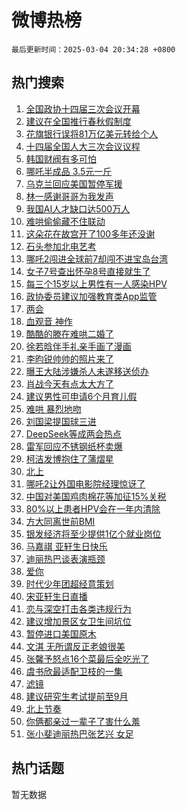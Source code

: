 # 微博热榜

`最后更新时间：2025-03-04 20:34:28 +0800`

## 热门搜索

1. [全国政协十四届三次会议开幕](https://m.weibo.cn/search?containerid=100103type%3D1%26t%3D10%26q%3D%23%E5%85%A8%E5%9B%BD%E6%94%BF%E5%8D%8F%E5%8D%81%E5%9B%9B%E5%B1%8A%E4%B8%89%E6%AC%A1%E4%BC%9A%E8%AE%AE%E5%BC%80%E5%B9%95%23&stream_entry_id=51&isnewpage=1&extparam=seat%3D1%26stream_entry_id%3D51%26c_type%3D51%26dgr%3D0%26pos%3D0%26q%3D%2523%25E5%2585%25A8%25E5%259B%25BD%25E6%2594%25BF%25E5%258D%258F%25E5%258D%2581%25E5%259B%259B%25E5%25B1%258A%25E4%25B8%2589%25E6%25AC%25A1%25E4%25BC%259A%25E8%25AE%25AE%25E5%25BC%2580%25E5%25B9%2595%2523%26cate%3D10103%26filter_type%3Drealtimehot%26display_time%3D1741091666%26pre_seqid%3D17410916667950277078488)
1. [建议在全国推行春秋假制度](https://m.weibo.cn/search?containerid=100103type%3D1%26t%3D10%26q%3D%23%E5%BB%BA%E8%AE%AE%E5%9C%A8%E5%85%A8%E5%9B%BD%E6%8E%A8%E8%A1%8C%E6%98%A5%E7%A7%8B%E5%81%87%E5%88%B6%E5%BA%A6%23&stream_entry_id=31&isnewpage=1&extparam=seat%3D1%26q%3D%2523%25E5%25BB%25BA%25E8%25AE%25AE%25E5%259C%25A8%25E5%2585%25A8%25E5%259B%25BD%25E6%258E%25A8%25E8%25A1%258C%25E6%2598%25A5%25E7%25A7%258B%25E5%2581%2587%25E5%2588%25B6%25E5%25BA%25A6%2523%26c_type%3D31%26band_rank%3D1%26cate%3D5001%26stream_entry_id%3D31%26flag%3D0%26lcate%3D5001%26pos%3D0%26dgr%3D0%26realpos%3D1%26filter_type%3Drealtimehot%26display_time%3D1741091666%26pre_seqid%3D17410916667950277078488)
1. [花旗银行误将81万亿美元转给个人](https://m.weibo.cn/search?containerid=100103type%3D1%26t%3D10%26q%3D%23%E8%8A%B1%E6%97%97%E9%93%B6%E8%A1%8C%E8%AF%AF%E5%B0%8681%E4%B8%87%E4%BA%BF%E7%BE%8E%E5%85%83%E8%BD%AC%E7%BB%99%E4%B8%AA%E4%BA%BA%23&stream_entry_id=31&isnewpage=1&extparam=seat%3D1%26q%3D%2523%25E8%258A%25B1%25E6%2597%2597%25E9%2593%25B6%25E8%25A1%258C%25E8%25AF%25AF%25E5%25B0%258681%25E4%25B8%2587%25E4%25BA%25BF%25E7%25BE%258E%25E5%2585%2583%25E8%25BD%25AC%25E7%25BB%2599%25E4%25B8%25AA%25E4%25BA%25BA%2523%26c_type%3D31%26band_rank%3D2%26cate%3D5001%26stream_entry_id%3D31%26flag%3D1%26lcate%3D5001%26pos%3D1%26dgr%3D0%26realpos%3D2%26filter_type%3Drealtimehot%26display_time%3D1741091666%26pre_seqid%3D17410916667950277078488)
1. [十四届全国人大三次会议议程](https://m.weibo.cn/search?containerid=100103type%3D1%26t%3D10%26q%3D%23%E5%8D%81%E5%9B%9B%E5%B1%8A%E5%85%A8%E5%9B%BD%E4%BA%BA%E5%A4%A7%E4%B8%89%E6%AC%A1%E4%BC%9A%E8%AE%AE%E8%AE%AE%E7%A8%8B%23&stream_entry_id=31&isnewpage=1&extparam=seat%3D1%26q%3D%2523%25E5%258D%2581%25E5%259B%259B%25E5%25B1%258A%25E5%2585%25A8%25E5%259B%25BD%25E4%25BA%25BA%25E5%25A4%25A7%25E4%25B8%2589%25E6%25AC%25A1%25E4%25BC%259A%25E8%25AE%25AE%25E8%25AE%25AE%25E7%25A8%258B%2523%26c_type%3D31%26band_rank%3D3%26cate%3D5001%26stream_entry_id%3D31%26flag%3D0%26lcate%3D5001%26pos%3D2%26dgr%3D0%26realpos%3D3%26filter_type%3Drealtimehot%26display_time%3D1741091666%26pre_seqid%3D17410916667950277078488)
1. [韩国财阀有多可怕](https://m.weibo.cn/search?containerid=100103type%3D1%26t%3D10%26q%3D%23%E9%9F%A9%E5%9B%BD%E8%B4%A2%E9%98%80%E6%9C%89%E5%A4%9A%E5%8F%AF%E6%80%95%23&stream_entry_id=31&isnewpage=1&extparam=seat%3D1%26q%3D%2523%25E9%259F%25A9%25E5%259B%25BD%25E8%25B4%25A2%25E9%2598%2580%25E6%259C%2589%25E5%25A4%259A%25E5%258F%25AF%25E6%2580%2595%2523%26c_type%3D31%26band_rank%3D4%26cate%3D5001%26stream_entry_id%3D31%26flag%3D2%26lcate%3D5001%26pos%3D3%26dgr%3D0%26realpos%3D4%26filter_type%3Drealtimehot%26display_time%3D1741091666%26pre_seqid%3D17410916667950277078488)
1. [哪吒半成品 3.5元一斤](https://m.weibo.cn/search?containerid=100103type%3D1%26t%3D10%26q%3D%E5%93%AA%E5%90%92%E5%8D%8A%E6%88%90%E5%93%81+3.5%E5%85%83%E4%B8%80%E6%96%A4&stream_entry_id=31&isnewpage=1&extparam=seat%3D1%26q%3D%25E5%2593%25AA%25E5%2590%2592%25E5%258D%258A%25E6%2588%2590%25E5%2593%2581%25203.5%25E5%2585%2583%25E4%25B8%2580%25E6%2596%25A4%26c_type%3D31%26band_rank%3D5%26cate%3D5001%26stream_entry_id%3D31%26flag%3D0%26lcate%3D5001%26pos%3D4%26dgr%3D0%26realpos%3D5%26filter_type%3Drealtimehot%26display_time%3D1741091666%26pre_seqid%3D17410916667950277078488)
1. [乌克兰回应美国暂停军援](https://m.weibo.cn/search?containerid=100103type%3D1%26t%3D10%26q%3D%23%E4%B9%8C%E5%85%8B%E5%85%B0%E5%9B%9E%E5%BA%94%E7%BE%8E%E5%9B%BD%E6%9A%82%E5%81%9C%E5%86%9B%E6%8F%B4%23&stream_entry_id=31&isnewpage=1&extparam=seat%3D1%26q%3D%2523%25E4%25B9%258C%25E5%2585%258B%25E5%2585%25B0%25E5%259B%259E%25E5%25BA%2594%25E7%25BE%258E%25E5%259B%25BD%25E6%259A%2582%25E5%2581%259C%25E5%2586%259B%25E6%258F%25B4%2523%26c_type%3D31%26band_rank%3D6%26cate%3D5001%26stream_entry_id%3D31%26flag%3D1%26lcate%3D5001%26pos%3D5%26dgr%3D0%26realpos%3D6%26filter_type%3Drealtimehot%26display_time%3D1741091666%26pre_seqid%3D17410916667950277078488)
1. [林一感谢哥哥为我发声](https://m.weibo.cn/search?containerid=100103type%3D1%26t%3D10%26q%3D%23%E6%9E%97%E4%B8%80%E6%84%9F%E8%B0%A2%E5%93%A5%E5%93%A5%E4%B8%BA%E6%88%91%E5%8F%91%E5%A3%B0%23&stream_entry_id=31&isnewpage=1&extparam=seat%3D1%26q%3D%2523%25E6%259E%2597%25E4%25B8%2580%25E6%2584%259F%25E8%25B0%25A2%25E5%2593%25A5%25E5%2593%25A5%25E4%25B8%25BA%25E6%2588%2591%25E5%258F%2591%25E5%25A3%25B0%2523%26c_type%3D31%26band_rank%3D7%26cate%3D5001%26stream_entry_id%3D31%26flag%3D0%26lcate%3D5001%26pos%3D6%26dgr%3D0%26realpos%3D7%26filter_type%3Drealtimehot%26display_time%3D1741091666%26pre_seqid%3D17410916667950277078488)
1. [我国AI人才缺口达500万人](https://m.weibo.cn/search?containerid=100103type%3D1%26t%3D10%26q%3D%23%E6%88%91%E5%9B%BDAI%E4%BA%BA%E6%89%8D%E7%BC%BA%E5%8F%A3%E8%BE%BE500%E4%B8%87%E4%BA%BA%23&stream_entry_id=31&isnewpage=1&extparam=seat%3D1%26q%3D%2523%25E6%2588%2591%25E5%259B%25BDAI%25E4%25BA%25BA%25E6%2589%258D%25E7%25BC%25BA%25E5%258F%25A3%25E8%25BE%25BE500%25E4%25B8%2587%25E4%25BA%25BA%2523%26c_type%3D31%26band_rank%3D8%26cate%3D5001%26stream_entry_id%3D31%26flag%3D1%26lcate%3D5001%26pos%3D7%26dgr%3D0%26realpos%3D8%26filter_type%3Drealtimehot%26display_time%3D1741091666%26pre_seqid%3D17410916667950277078488)
1. [难哄偷偷藏不住联动](https://m.weibo.cn/search?containerid=100103type%3D1%26t%3D10%26q%3D%E9%9A%BE%E5%93%84%E5%81%B7%E5%81%B7%E8%97%8F%E4%B8%8D%E4%BD%8F%E8%81%94%E5%8A%A8&stream_entry_id=31&isnewpage=1&extparam=seat%3D1%26q%3D%25E9%259A%25BE%25E5%2593%2584%25E5%2581%25B7%25E5%2581%25B7%25E8%2597%258F%25E4%25B8%258D%25E4%25BD%258F%25E8%2581%2594%25E5%258A%25A8%26c_type%3D31%26band_rank%3D9%26cate%3D5001%26stream_entry_id%3D31%26flag%3D0%26lcate%3D5001%26pos%3D8%26dgr%3D0%26realpos%3D9%26filter_type%3Drealtimehot%26display_time%3D1741091666%26pre_seqid%3D17410916667950277078488)
1. [这朵花在故宫开了100多年还没谢](https://m.weibo.cn/search?containerid=100103type%3D1%26t%3D10%26q%3D%23%E8%BF%99%E6%9C%B5%E8%8A%B1%E5%9C%A8%E6%95%85%E5%AE%AB%E5%BC%80%E4%BA%86100%E5%A4%9A%E5%B9%B4%E8%BF%98%E6%B2%A1%E8%B0%A2%23&stream_entry_id=31&isnewpage=1&extparam=seat%3D1%26q%3D%2523%25E8%25BF%2599%25E6%259C%25B5%25E8%258A%25B1%25E5%259C%25A8%25E6%2595%2585%25E5%25AE%25AB%25E5%25BC%2580%25E4%25BA%2586100%25E5%25A4%259A%25E5%25B9%25B4%25E8%25BF%2598%25E6%25B2%25A1%25E8%25B0%25A2%2523%26c_type%3D31%26band_rank%3D10%26cate%3D5001%26stream_entry_id%3D31%26flag%3D1%26lcate%3D5001%26pos%3D9%26dgr%3D0%26realpos%3D10%26filter_type%3Drealtimehot%26display_time%3D1741091666%26pre_seqid%3D17410916667950277078488)
1. [石头参加北电艺考](https://m.weibo.cn/search?containerid=100103type%3D1%26t%3D10%26q%3D%23%E7%9F%B3%E5%A4%B4%E5%8F%82%E5%8A%A0%E5%8C%97%E7%94%B5%E8%89%BA%E8%80%83%23&stream_entry_id=31&isnewpage=1&extparam=seat%3D1%26q%3D%2523%25E7%259F%25B3%25E5%25A4%25B4%25E5%258F%2582%25E5%258A%25A0%25E5%258C%2597%25E7%2594%25B5%25E8%2589%25BA%25E8%2580%2583%2523%26c_type%3D31%26band_rank%3D11%26cate%3D5001%26stream_entry_id%3D31%26flag%3D1%26lcate%3D5001%26pos%3D10%26dgr%3D0%26realpos%3D11%26filter_type%3Drealtimehot%26display_time%3D1741091666%26pre_seqid%3D17410916667950277078488)
1. [哪吒2闯进全球前7却闯不进宝岛台湾](https://m.weibo.cn/search?containerid=100103type%3D1%26t%3D10%26q%3D%23%E5%93%AA%E5%90%922%E9%97%AF%E8%BF%9B%E5%85%A8%E7%90%83%E5%89%8D7%E5%8D%B4%E9%97%AF%E4%B8%8D%E8%BF%9B%E5%AE%9D%E5%B2%9B%E5%8F%B0%E6%B9%BE%23&stream_entry_id=31&isnewpage=1&extparam=seat%3D1%26q%3D%2523%25E5%2593%25AA%25E5%2590%25922%25E9%2597%25AF%25E8%25BF%259B%25E5%2585%25A8%25E7%2590%2583%25E5%2589%258D7%25E5%258D%25B4%25E9%2597%25AF%25E4%25B8%258D%25E8%25BF%259B%25E5%25AE%259D%25E5%25B2%259B%25E5%258F%25B0%25E6%25B9%25BE%2523%26c_type%3D31%26band_rank%3D12%26cate%3D5001%26stream_entry_id%3D31%26flag%3D0%26lcate%3D5001%26pos%3D11%26dgr%3D0%26realpos%3D12%26filter_type%3Drealtimehot%26display_time%3D1741091666%26pre_seqid%3D17410916667950277078488)
1. [女子7号查出怀孕8号直接就生了](https://m.weibo.cn/search?containerid=100103type%3D1%26t%3D10%26q%3D%23%E5%A5%B3%E5%AD%907%E5%8F%B7%E6%9F%A5%E5%87%BA%E6%80%80%E5%AD%958%E5%8F%B7%E7%9B%B4%E6%8E%A5%E5%B0%B1%E7%94%9F%E4%BA%86%23&stream_entry_id=31&isnewpage=1&extparam=seat%3D1%26q%3D%2523%25E5%25A5%25B3%25E5%25AD%25907%25E5%258F%25B7%25E6%259F%25A5%25E5%2587%25BA%25E6%2580%2580%25E5%25AD%25958%25E5%258F%25B7%25E7%259B%25B4%25E6%258E%25A5%25E5%25B0%25B1%25E7%2594%259F%25E4%25BA%2586%2523%26c_type%3D31%26band_rank%3D13%26cate%3D5001%26stream_entry_id%3D31%26flag%3D0%26lcate%3D5001%26pos%3D12%26dgr%3D0%26realpos%3D13%26filter_type%3Drealtimehot%26display_time%3D1741091666%26pre_seqid%3D17410916667950277078488)
1. [每三个15岁以上男性有一人感染HPV](https://m.weibo.cn/search?containerid=100103type%3D1%26t%3D10%26q%3D%23%E6%AF%8F%E4%B8%89%E4%B8%AA15%E5%B2%81%E4%BB%A5%E4%B8%8A%E7%94%B7%E6%80%A7%E6%9C%89%E4%B8%80%E4%BA%BA%E6%84%9F%E6%9F%93HPV%23&stream_entry_id=31&isnewpage=1&extparam=seat%3D1%26q%3D%2523%25E6%25AF%258F%25E4%25B8%2589%25E4%25B8%25AA15%25E5%25B2%2581%25E4%25BB%25A5%25E4%25B8%258A%25E7%2594%25B7%25E6%2580%25A7%25E6%259C%2589%25E4%25B8%2580%25E4%25BA%25BA%25E6%2584%259F%25E6%259F%2593HPV%2523%26c_type%3D31%26band_rank%3D14%26cate%3D5001%26stream_entry_id%3D31%26flag%3D0%26lcate%3D5001%26pos%3D13%26dgr%3D0%26realpos%3D14%26filter_type%3Drealtimehot%26display_time%3D1741091666%26pre_seqid%3D17410916667950277078488)
1. [政协委员建议加强教育类App监管](https://m.weibo.cn/search?containerid=100103type%3D1%26t%3D10%26q%3D%23%E6%94%BF%E5%8D%8F%E5%A7%94%E5%91%98%E5%BB%BA%E8%AE%AE%E5%8A%A0%E5%BC%BA%E6%95%99%E8%82%B2%E7%B1%BBApp%E7%9B%91%E7%AE%A1%23&stream_entry_id=31&isnewpage=1&extparam=seat%3D1%26q%3D%2523%25E6%2594%25BF%25E5%258D%258F%25E5%25A7%2594%25E5%2591%2598%25E5%25BB%25BA%25E8%25AE%25AE%25E5%258A%25A0%25E5%25BC%25BA%25E6%2595%2599%25E8%2582%25B2%25E7%25B1%25BBApp%25E7%259B%2591%25E7%25AE%25A1%2523%26c_type%3D31%26band_rank%3D15%26cate%3D5001%26stream_entry_id%3D31%26flag%3D1%26lcate%3D5001%26pos%3D14%26dgr%3D0%26realpos%3D15%26filter_type%3Drealtimehot%26display_time%3D1741091666%26pre_seqid%3D17410916667950277078488)
1. [两会](https://m.weibo.cn/search?containerid=100103type%3D1%26t%3D10%26q%3D%23%E4%B8%A4%E4%BC%9A%23&stream_entry_id=31&isnewpage=1&extparam=seat%3D1%26q%3D%2523%25E4%25B8%25A4%25E4%25BC%259A%2523%26c_type%3D31%26band_rank%3D16%26cate%3D5001%26stream_entry_id%3D31%26flag%3D0%26lcate%3D5001%26pos%3D15%26dgr%3D0%26realpos%3D16%26filter_type%3Drealtimehot%26display_time%3D1741091666%26pre_seqid%3D17410916667950277078488)
1. [血观音 神作](https://m.weibo.cn/search?containerid=100103type%3D1%26t%3D10%26q%3D%E8%A1%80%E8%A7%82%E9%9F%B3+%E7%A5%9E%E4%BD%9C&stream_entry_id=31&isnewpage=1&extparam=seat%3D1%26q%3D%25E8%25A1%2580%25E8%25A7%2582%25E9%259F%25B3%2520%25E7%25A5%259E%25E4%25BD%259C%26c_type%3D31%26band_rank%3D17%26cate%3D5001%26stream_entry_id%3D31%26flag%3D0%26lcate%3D5001%26pos%3D16%26dgr%3D0%26realpos%3D17%26filter_type%3Drealtimehot%26display_time%3D1741091666%26pre_seqid%3D17410916667950277078488)
1. [酷酷的滕在难哄二婚了](https://m.weibo.cn/search?containerid=100103type%3D1%26t%3D10%26q%3D%E9%85%B7%E9%85%B7%E7%9A%84%E6%BB%95%E5%9C%A8%E9%9A%BE%E5%93%84%E4%BA%8C%E5%A9%9A%E4%BA%86&stream_entry_id=31&isnewpage=1&extparam=seat%3D1%26q%3D%25E9%2585%25B7%25E9%2585%25B7%25E7%259A%2584%25E6%25BB%2595%25E5%259C%25A8%25E9%259A%25BE%25E5%2593%2584%25E4%25BA%258C%25E5%25A9%259A%25E4%25BA%2586%26c_type%3D31%26band_rank%3D18%26cate%3D5001%26stream_entry_id%3D31%26flag%3D1%26lcate%3D5001%26pos%3D17%26dgr%3D0%26realpos%3D18%26filter_type%3Drealtimehot%26display_time%3D1741091666%26pre_seqid%3D17410916667950277078488)
1. [徐若晗伴手礼亲手画了漫画](https://m.weibo.cn/search?containerid=100103type%3D1%26t%3D10%26q%3D%E5%BE%90%E8%8B%A5%E6%99%97%E4%BC%B4%E6%89%8B%E7%A4%BC%E4%BA%B2%E6%89%8B%E7%94%BB%E4%BA%86%E6%BC%AB%E7%94%BB&stream_entry_id=31&isnewpage=1&extparam=seat%3D1%26q%3D%25E5%25BE%2590%25E8%258B%25A5%25E6%2599%2597%25E4%25BC%25B4%25E6%2589%258B%25E7%25A4%25BC%25E4%25BA%25B2%25E6%2589%258B%25E7%2594%25BB%25E4%25BA%2586%25E6%25BC%25AB%25E7%2594%25BB%26c_type%3D31%26band_rank%3D19%26cate%3D5001%26stream_entry_id%3D31%26flag%3D1%26lcate%3D5001%26pos%3D18%26dgr%3D0%26realpos%3D19%26filter_type%3Drealtimehot%26display_time%3D1741091666%26pre_seqid%3D17410916667950277078488)
1. [李昀锐帅帅的照片来了](https://m.weibo.cn/search?containerid=100103type%3D1%26t%3D10%26q%3D%23%E6%9D%8E%E6%98%80%E9%94%90%E5%B8%85%E5%B8%85%E7%9A%84%E7%85%A7%E7%89%87%E6%9D%A5%E4%BA%86%23&stream_entry_id=31&isnewpage=1&extparam=seat%3D1%26q%3D%2523%25E6%259D%258E%25E6%2598%2580%25E9%2594%2590%25E5%25B8%2585%25E5%25B8%2585%25E7%259A%2584%25E7%2585%25A7%25E7%2589%2587%25E6%259D%25A5%25E4%25BA%2586%2523%26c_type%3D31%26band_rank%3D20%26cate%3D5001%26stream_entry_id%3D31%26flag%3D1%26lcate%3D5001%26pos%3D19%26dgr%3D0%26realpos%3D20%26filter_type%3Drealtimehot%26display_time%3D1741091666%26pre_seqid%3D17410916667950277078488)
1. [曝王大陆涉嫌杀人未遂移送侦办](https://m.weibo.cn/search?containerid=100103type%3D1%26t%3D10%26q%3D%23%E6%9B%9D%E7%8E%8B%E5%A4%A7%E9%99%86%E6%B6%89%E5%AB%8C%E6%9D%80%E4%BA%BA%E6%9C%AA%E9%81%82%E7%A7%BB%E9%80%81%E4%BE%A6%E5%8A%9E%23&stream_entry_id=31&isnewpage=1&extparam=seat%3D1%26q%3D%2523%25E6%259B%259D%25E7%258E%258B%25E5%25A4%25A7%25E9%2599%2586%25E6%25B6%2589%25E5%25AB%258C%25E6%259D%2580%25E4%25BA%25BA%25E6%259C%25AA%25E9%2581%2582%25E7%25A7%25BB%25E9%2580%2581%25E4%25BE%25A6%25E5%258A%259E%2523%26c_type%3D31%26band_rank%3D21%26cate%3D5001%26stream_entry_id%3D31%26flag%3D2%26lcate%3D5001%26pos%3D20%26dgr%3D0%26realpos%3D21%26filter_type%3Drealtimehot%26display_time%3D1741091666%26pre_seqid%3D17410916667950277078488)
1. [肖战今天有点太大方了](https://m.weibo.cn/search?containerid=100103type%3D1%26t%3D10%26q%3D%23%E8%82%96%E6%88%98%E4%BB%8A%E5%A4%A9%E6%9C%89%E7%82%B9%E5%A4%AA%E5%A4%A7%E6%96%B9%E4%BA%86%23&stream_entry_id=31&isnewpage=1&extparam=seat%3D1%26q%3D%2523%25E8%2582%2596%25E6%2588%2598%25E4%25BB%258A%25E5%25A4%25A9%25E6%259C%2589%25E7%2582%25B9%25E5%25A4%25AA%25E5%25A4%25A7%25E6%2596%25B9%25E4%25BA%2586%2523%26c_type%3D31%26band_rank%3D22%26cate%3D5001%26stream_entry_id%3D31%26flag%3D1%26lcate%3D5001%26pos%3D21%26dgr%3D0%26realpos%3D22%26filter_type%3Drealtimehot%26display_time%3D1741091666%26pre_seqid%3D17410916667950277078488)
1. [建议男性可申请6个月育儿假](https://m.weibo.cn/search?containerid=100103type%3D1%26t%3D10%26q%3D%23%E5%BB%BA%E8%AE%AE%E7%94%B7%E6%80%A7%E5%8F%AF%E7%94%B3%E8%AF%B76%E4%B8%AA%E6%9C%88%E8%82%B2%E5%84%BF%E5%81%87%23&stream_entry_id=31&isnewpage=1&extparam=seat%3D1%26q%3D%2523%25E5%25BB%25BA%25E8%25AE%25AE%25E7%2594%25B7%25E6%2580%25A7%25E5%258F%25AF%25E7%2594%25B3%25E8%25AF%25B76%25E4%25B8%25AA%25E6%259C%2588%25E8%2582%25B2%25E5%2584%25BF%25E5%2581%2587%2523%26c_type%3D31%26band_rank%3D23%26cate%3D5001%26stream_entry_id%3D31%26flag%3D0%26lcate%3D5001%26pos%3D22%26dgr%3D0%26realpos%3D23%26filter_type%3Drealtimehot%26display_time%3D1741091666%26pre_seqid%3D17410916667950277078488)
1. [难哄 暴烈地吻](https://m.weibo.cn/search?containerid=100103type%3D1%26t%3D10%26q%3D%E9%9A%BE%E5%93%84+%E6%9A%B4%E7%83%88%E5%9C%B0%E5%90%BB&stream_entry_id=31&isnewpage=1&extparam=seat%3D1%26q%3D%25E9%259A%25BE%25E5%2593%2584%2520%25E6%259A%25B4%25E7%2583%2588%25E5%259C%25B0%25E5%2590%25BB%26c_type%3D31%26band_rank%3D24%26cate%3D5001%26stream_entry_id%3D31%26flag%3D2%26lcate%3D5001%26pos%3D23%26dgr%3D0%26realpos%3D24%26filter_type%3Drealtimehot%26display_time%3D1741091666%26pre_seqid%3D17410916667950277078488)
1. [刘国梁提国球三进](https://m.weibo.cn/search?containerid=100103type%3D1%26t%3D10%26q%3D%23%E5%88%98%E5%9B%BD%E6%A2%81%E6%8F%90%E5%9B%BD%E7%90%83%E4%B8%89%E8%BF%9B%23&stream_entry_id=31&isnewpage=1&extparam=seat%3D1%26q%3D%2523%25E5%2588%2598%25E5%259B%25BD%25E6%25A2%2581%25E6%258F%2590%25E5%259B%25BD%25E7%2590%2583%25E4%25B8%2589%25E8%25BF%259B%2523%26c_type%3D31%26band_rank%3D25%26cate%3D5001%26stream_entry_id%3D31%26flag%3D1%26lcate%3D5001%26pos%3D24%26dgr%3D0%26realpos%3D25%26filter_type%3Drealtimehot%26display_time%3D1741091666%26pre_seqid%3D17410916667950277078488)
1. [DeepSeek等成两会热点](https://m.weibo.cn/search?containerid=100103type%3D1%26t%3D10%26q%3D%23DeepSeek%E7%AD%89%E6%88%90%E4%B8%A4%E4%BC%9A%E7%83%AD%E7%82%B9%23&stream_entry_id=31&isnewpage=1&extparam=seat%3D1%26q%3D%2523DeepSeek%25E7%25AD%2589%25E6%2588%2590%25E4%25B8%25A4%25E4%25BC%259A%25E7%2583%25AD%25E7%2582%25B9%2523%26c_type%3D31%26band_rank%3D26%26cate%3D5001%26stream_entry_id%3D31%26flag%3D0%26lcate%3D5001%26pos%3D25%26dgr%3D0%26realpos%3D26%26filter_type%3Drealtimehot%26display_time%3D1741091666%26pre_seqid%3D17410916667950277078488)
1. [雷军回应不锈钢纸杯卖爆](https://m.weibo.cn/search?containerid=100103type%3D1%26t%3D10%26q%3D%23%E9%9B%B7%E5%86%9B%E5%9B%9E%E5%BA%94%E4%B8%8D%E9%94%88%E9%92%A2%E7%BA%B8%E6%9D%AF%E5%8D%96%E7%88%86%23&stream_entry_id=31&isnewpage=1&extparam=seat%3D1%26q%3D%2523%25E9%259B%25B7%25E5%2586%259B%25E5%259B%259E%25E5%25BA%2594%25E4%25B8%258D%25E9%2594%2588%25E9%2592%25A2%25E7%25BA%25B8%25E6%259D%25AF%25E5%258D%2596%25E7%2588%2586%2523%26c_type%3D31%26band_rank%3D27%26cate%3D5001%26stream_entry_id%3D31%26flag%3D1%26lcate%3D5001%26pos%3D26%26dgr%3D0%26realpos%3D27%26filter_type%3Drealtimehot%26display_time%3D1741091666%26pre_seqid%3D17410916667950277078488)
1. [柯洁发博抱住了蒲熠星](https://m.weibo.cn/search?containerid=100103type%3D1%26t%3D10%26q%3D%E6%9F%AF%E6%B4%81%E5%8F%91%E5%8D%9A%E6%8A%B1%E4%BD%8F%E4%BA%86%E8%92%B2%E7%86%A0%E6%98%9F&stream_entry_id=31&isnewpage=1&extparam=seat%3D1%26q%3D%25E6%259F%25AF%25E6%25B4%2581%25E5%258F%2591%25E5%258D%259A%25E6%258A%25B1%25E4%25BD%258F%25E4%25BA%2586%25E8%2592%25B2%25E7%2586%25A0%25E6%2598%259F%26c_type%3D31%26band_rank%3D28%26cate%3D5001%26stream_entry_id%3D31%26flag%3D0%26lcate%3D5001%26pos%3D27%26dgr%3D0%26realpos%3D28%26filter_type%3Drealtimehot%26display_time%3D1741091666%26pre_seqid%3D17410916667950277078488)
1. [北上](https://m.weibo.cn/search?containerid=100103type%3D1%26t%3D10%26q%3D%E5%8C%97%E4%B8%8A&stream_entry_id=31&isnewpage=1&extparam=seat%3D1%26q%3D%25E5%258C%2597%25E4%25B8%258A%26c_type%3D31%26band_rank%3D29%26cate%3D5001%26stream_entry_id%3D31%26flag%3D0%26lcate%3D5001%26pos%3D28%26dgr%3D0%26realpos%3D29%26filter_type%3Drealtimehot%26display_time%3D1741091666%26pre_seqid%3D17410916667950277078488)
1. [哪吒2让外国电影院经理惊讶了](https://m.weibo.cn/search?containerid=100103type%3D1%26t%3D10%26q%3D%23%E5%93%AA%E5%90%922%E8%AE%A9%E5%A4%96%E5%9B%BD%E7%94%B5%E5%BD%B1%E9%99%A2%E7%BB%8F%E7%90%86%E6%83%8A%E8%AE%B6%E4%BA%86%23&stream_entry_id=31&isnewpage=1&extparam=seat%3D1%26q%3D%2523%25E5%2593%25AA%25E5%2590%25922%25E8%25AE%25A9%25E5%25A4%2596%25E5%259B%25BD%25E7%2594%25B5%25E5%25BD%25B1%25E9%2599%25A2%25E7%25BB%258F%25E7%2590%2586%25E6%2583%258A%25E8%25AE%25B6%25E4%25BA%2586%2523%26c_type%3D31%26band_rank%3D30%26cate%3D5001%26stream_entry_id%3D31%26flag%3D1%26lcate%3D5001%26pos%3D29%26dgr%3D0%26realpos%3D30%26filter_type%3Drealtimehot%26display_time%3D1741091666%26pre_seqid%3D17410916667950277078488)
1. [中国对美国鸡肉棉花等加征15%关税](https://m.weibo.cn/search?containerid=100103type%3D1%26t%3D10%26q%3D%23%E4%B8%AD%E5%9B%BD%E5%AF%B9%E7%BE%8E%E5%9B%BD%E9%B8%A1%E8%82%89%E6%A3%89%E8%8A%B1%E7%AD%89%E5%8A%A0%E5%BE%8115%25%E5%85%B3%E7%A8%8E%23&stream_entry_id=31&isnewpage=1&extparam=seat%3D1%26q%3D%2523%25E4%25B8%25AD%25E5%259B%25BD%25E5%25AF%25B9%25E7%25BE%258E%25E5%259B%25BD%25E9%25B8%25A1%25E8%2582%2589%25E6%25A3%2589%25E8%258A%25B1%25E7%25AD%2589%25E5%258A%25A0%25E5%25BE%258115%2525%25E5%2585%25B3%25E7%25A8%258E%2523%26c_type%3D31%26band_rank%3D31%26cate%3D5001%26stream_entry_id%3D31%26flag%3D0%26lcate%3D5001%26pos%3D30%26dgr%3D0%26realpos%3D31%26filter_type%3Drealtimehot%26display_time%3D1741091666%26pre_seqid%3D17410916667950277078488)
1. [80%以上患者HPV会在一年内清除](https://m.weibo.cn/search?containerid=100103type%3D1%26t%3D10%26q%3D%2380%25%E4%BB%A5%E4%B8%8A%E6%82%A3%E8%80%85HPV%E4%BC%9A%E5%9C%A8%E4%B8%80%E5%B9%B4%E5%86%85%E6%B8%85%E9%99%A4%23&stream_entry_id=31&isnewpage=1&extparam=seat%3D1%26q%3D%252380%2525%25E4%25BB%25A5%25E4%25B8%258A%25E6%2582%25A3%25E8%2580%2585HPV%25E4%25BC%259A%25E5%259C%25A8%25E4%25B8%2580%25E5%25B9%25B4%25E5%2586%2585%25E6%25B8%2585%25E9%2599%25A4%2523%26c_type%3D31%26band_rank%3D32%26cate%3D5001%26stream_entry_id%3D31%26flag%3D1%26lcate%3D5001%26pos%3D31%26dgr%3D0%26realpos%3D32%26filter_type%3Drealtimehot%26display_time%3D1741091666%26pre_seqid%3D17410916667950277078488)
1. [方大同离世前BMI](https://m.weibo.cn/search?containerid=100103type%3D1%26t%3D10%26q%3D%23%E6%96%B9%E5%A4%A7%E5%90%8C%E7%A6%BB%E4%B8%96%E5%89%8DBMI%23&stream_entry_id=31&isnewpage=1&extparam=seat%3D1%26q%3D%2523%25E6%2596%25B9%25E5%25A4%25A7%25E5%2590%258C%25E7%25A6%25BB%25E4%25B8%2596%25E5%2589%258DBMI%2523%26c_type%3D31%26band_rank%3D33%26cate%3D5001%26stream_entry_id%3D31%26flag%3D0%26lcate%3D5001%26pos%3D32%26dgr%3D0%26realpos%3D33%26filter_type%3Drealtimehot%26display_time%3D1741091666%26pre_seqid%3D17410916667950277078488)
1. [银发经济将至少提供1亿个就业岗位](https://m.weibo.cn/search?containerid=100103type%3D1%26t%3D10%26q%3D%23%E9%93%B6%E5%8F%91%E7%BB%8F%E6%B5%8E%E5%B0%86%E8%87%B3%E5%B0%91%E6%8F%90%E4%BE%9B1%E4%BA%BF%E4%B8%AA%E5%B0%B1%E4%B8%9A%E5%B2%97%E4%BD%8D%23&stream_entry_id=31&isnewpage=1&extparam=seat%3D1%26q%3D%2523%25E9%2593%25B6%25E5%258F%2591%25E7%25BB%258F%25E6%25B5%258E%25E5%25B0%2586%25E8%2587%25B3%25E5%25B0%2591%25E6%258F%2590%25E4%25BE%259B1%25E4%25BA%25BF%25E4%25B8%25AA%25E5%25B0%25B1%25E4%25B8%259A%25E5%25B2%2597%25E4%25BD%258D%2523%26c_type%3D31%26band_rank%3D34%26cate%3D5001%26stream_entry_id%3D31%26flag%3D0%26lcate%3D5001%26pos%3D33%26dgr%3D0%26realpos%3D34%26filter_type%3Drealtimehot%26display_time%3D1741091666%26pre_seqid%3D17410916667950277078488)
1. [马嘉祺 亚轩生日快乐](https://m.weibo.cn/search?containerid=100103type%3D1%26t%3D10%26q%3D%E9%A9%AC%E5%98%89%E7%A5%BA+%E4%BA%9A%E8%BD%A9%E7%94%9F%E6%97%A5%E5%BF%AB%E4%B9%90&stream_entry_id=31&isnewpage=1&extparam=seat%3D1%26q%3D%25E9%25A9%25AC%25E5%2598%2589%25E7%25A5%25BA%2520%25E4%25BA%259A%25E8%25BD%25A9%25E7%2594%259F%25E6%2597%25A5%25E5%25BF%25AB%25E4%25B9%2590%26c_type%3D31%26band_rank%3D35%26cate%3D5001%26stream_entry_id%3D31%26flag%3D1%26lcate%3D5001%26pos%3D34%26dgr%3D0%26realpos%3D35%26filter_type%3Drealtimehot%26display_time%3D1741091666%26pre_seqid%3D17410916667950277078488)
1. [迪丽热巴谈表演瓶颈](https://m.weibo.cn/search?containerid=100103type%3D1%26t%3D10%26q%3D%23%E8%BF%AA%E4%B8%BD%E7%83%AD%E5%B7%B4%E8%B0%88%E8%A1%A8%E6%BC%94%E7%93%B6%E9%A2%88%23&stream_entry_id=31&isnewpage=1&extparam=seat%3D1%26q%3D%2523%25E8%25BF%25AA%25E4%25B8%25BD%25E7%2583%25AD%25E5%25B7%25B4%25E8%25B0%2588%25E8%25A1%25A8%25E6%25BC%2594%25E7%2593%25B6%25E9%25A2%2588%2523%26c_type%3D31%26band_rank%3D36%26cate%3D5001%26stream_entry_id%3D31%26flag%3D1%26lcate%3D5001%26pos%3D35%26dgr%3D0%26realpos%3D36%26filter_type%3Drealtimehot%26display_time%3D1741091666%26pre_seqid%3D17410916667950277078488)
1. [爱你](https://m.weibo.cn/search?containerid=100103type%3D1%26t%3D10%26q%3D%E7%88%B1%E4%BD%A0&stream_entry_id=31&isnewpage=1&extparam=seat%3D1%26q%3D%25E7%2588%25B1%25E4%25BD%25A0%26c_type%3D31%26band_rank%3D37%26cate%3D5001%26stream_entry_id%3D31%26flag%3D1%26lcate%3D5001%26pos%3D36%26dgr%3D0%26realpos%3D37%26filter_type%3Drealtimehot%26display_time%3D1741091666%26pre_seqid%3D17410916667950277078488)
1. [时代少年团超经意策划](https://m.weibo.cn/search?containerid=100103type%3D1%26t%3D10%26q%3D%23%E6%97%B6%E4%BB%A3%E5%B0%91%E5%B9%B4%E5%9B%A2%E8%B6%85%E7%BB%8F%E6%84%8F%E7%AD%96%E5%88%92%23&stream_entry_id=31&isnewpage=1&extparam=seat%3D1%26q%3D%2523%25E6%2597%25B6%25E4%25BB%25A3%25E5%25B0%2591%25E5%25B9%25B4%25E5%259B%25A2%25E8%25B6%2585%25E7%25BB%258F%25E6%2584%258F%25E7%25AD%2596%25E5%2588%2592%2523%26c_type%3D31%26band_rank%3D38%26cate%3D5001%26stream_entry_id%3D31%26flag%3D1%26lcate%3D5001%26pos%3D37%26dgr%3D0%26realpos%3D38%26filter_type%3Drealtimehot%26display_time%3D1741091666%26pre_seqid%3D17410916667950277078488)
1. [宋亚轩生日直播](https://m.weibo.cn/search?containerid=100103type%3D1%26t%3D10%26q%3D%E5%AE%8B%E4%BA%9A%E8%BD%A9%E7%94%9F%E6%97%A5%E7%9B%B4%E6%92%AD&stream_entry_id=31&isnewpage=1&extparam=seat%3D1%26q%3D%25E5%25AE%258B%25E4%25BA%259A%25E8%25BD%25A9%25E7%2594%259F%25E6%2597%25A5%25E7%259B%25B4%25E6%2592%25AD%26c_type%3D31%26band_rank%3D39%26cate%3D5001%26stream_entry_id%3D31%26flag%3D0%26lcate%3D5001%26pos%3D38%26dgr%3D0%26realpos%3D39%26filter_type%3Drealtimehot%26display_time%3D1741091666%26pre_seqid%3D17410916667950277078488)
1. [恋与深空打击各类违规行为](https://m.weibo.cn/search?containerid=100103type%3D1%26t%3D10%26q%3D%23%E6%81%8B%E4%B8%8E%E6%B7%B1%E7%A9%BA%E6%89%93%E5%87%BB%E5%90%84%E7%B1%BB%E8%BF%9D%E8%A7%84%E8%A1%8C%E4%B8%BA%23&stream_entry_id=31&isnewpage=1&extparam=seat%3D1%26q%3D%2523%25E6%2581%258B%25E4%25B8%258E%25E6%25B7%25B1%25E7%25A9%25BA%25E6%2589%2593%25E5%2587%25BB%25E5%2590%2584%25E7%25B1%25BB%25E8%25BF%259D%25E8%25A7%2584%25E8%25A1%258C%25E4%25B8%25BA%2523%26c_type%3D31%26band_rank%3D40%26cate%3D5001%26stream_entry_id%3D31%26flag%3D1%26lcate%3D5001%26pos%3D39%26dgr%3D0%26realpos%3D40%26filter_type%3Drealtimehot%26display_time%3D1741091666%26pre_seqid%3D17410916667950277078488)
1. [建议增加景区女卫生间坑位](https://m.weibo.cn/search?containerid=100103type%3D1%26t%3D10%26q%3D%23%E5%BB%BA%E8%AE%AE%E5%A2%9E%E5%8A%A0%E6%99%AF%E5%8C%BA%E5%A5%B3%E5%8D%AB%E7%94%9F%E9%97%B4%E5%9D%91%E4%BD%8D%23&stream_entry_id=31&isnewpage=1&extparam=seat%3D1%26q%3D%2523%25E5%25BB%25BA%25E8%25AE%25AE%25E5%25A2%259E%25E5%258A%25A0%25E6%2599%25AF%25E5%258C%25BA%25E5%25A5%25B3%25E5%258D%25AB%25E7%2594%259F%25E9%2597%25B4%25E5%259D%2591%25E4%25BD%258D%2523%26c_type%3D31%26band_rank%3D41%26cate%3D5001%26stream_entry_id%3D31%26flag%3D1%26lcate%3D5001%26pos%3D40%26dgr%3D0%26realpos%3D41%26filter_type%3Drealtimehot%26display_time%3D1741091666%26pre_seqid%3D17410916667950277078488)
1. [暂停进口美国原木](https://m.weibo.cn/search?containerid=100103type%3D1%26t%3D10%26q%3D%23%E6%9A%82%E5%81%9C%E8%BF%9B%E5%8F%A3%E7%BE%8E%E5%9B%BD%E5%8E%9F%E6%9C%A8%23&stream_entry_id=31&isnewpage=1&extparam=seat%3D1%26q%3D%2523%25E6%259A%2582%25E5%2581%259C%25E8%25BF%259B%25E5%258F%25A3%25E7%25BE%258E%25E5%259B%25BD%25E5%258E%259F%25E6%259C%25A8%2523%26c_type%3D31%26band_rank%3D42%26cate%3D5001%26stream_entry_id%3D31%26flag%3D0%26lcate%3D5001%26pos%3D41%26dgr%3D0%26realpos%3D42%26filter_type%3Drealtimehot%26display_time%3D1741091666%26pre_seqid%3D17410916667950277078488)
1. [文淇 无所谓反正老娘很美](https://m.weibo.cn/search?containerid=100103type%3D1%26t%3D10%26q%3D%E6%96%87%E6%B7%87+%E6%97%A0%E6%89%80%E8%B0%93%E5%8F%8D%E6%AD%A3%E8%80%81%E5%A8%98%E5%BE%88%E7%BE%8E&stream_entry_id=31&isnewpage=1&extparam=seat%3D1%26q%3D%25E6%2596%2587%25E6%25B7%2587%2520%25E6%2597%25A0%25E6%2589%2580%25E8%25B0%2593%25E5%258F%258D%25E6%25AD%25A3%25E8%2580%2581%25E5%25A8%2598%25E5%25BE%2588%25E7%25BE%258E%26c_type%3D31%26band_rank%3D43%26cate%3D5001%26stream_entry_id%3D31%26flag%3D1%26lcate%3D5001%26pos%3D42%26dgr%3D0%26realpos%3D43%26filter_type%3Drealtimehot%26display_time%3D1741091666%26pre_seqid%3D17410916667950277078488)
1. [张馨予怒点16个菜最后全吃光了](https://m.weibo.cn/search?containerid=100103type%3D1%26t%3D10%26q%3D%23%E5%BC%A0%E9%A6%A8%E4%BA%88%E6%80%92%E7%82%B916%E4%B8%AA%E8%8F%9C%E6%9C%80%E5%90%8E%E5%85%A8%E5%90%83%E5%85%89%E4%BA%86%23&stream_entry_id=31&isnewpage=1&extparam=seat%3D1%26q%3D%2523%25E5%25BC%25A0%25E9%25A6%25A8%25E4%25BA%2588%25E6%2580%2592%25E7%2582%25B916%25E4%25B8%25AA%25E8%258F%259C%25E6%259C%2580%25E5%2590%258E%25E5%2585%25A8%25E5%2590%2583%25E5%2585%2589%25E4%25BA%2586%2523%26c_type%3D31%26band_rank%3D44%26cate%3D5001%26stream_entry_id%3D31%26flag%3D0%26lcate%3D5001%26pos%3D43%26dgr%3D0%26realpos%3D44%26filter_type%3Drealtimehot%26display_time%3D1741091666%26pre_seqid%3D17410916667950277078488)
1. [虞书欣最适配卫枝的一集](https://m.weibo.cn/search?containerid=100103type%3D1%26t%3D10%26q%3D%E8%99%9E%E4%B9%A6%E6%AC%A3%E6%9C%80%E9%80%82%E9%85%8D%E5%8D%AB%E6%9E%9D%E7%9A%84%E4%B8%80%E9%9B%86&stream_entry_id=31&isnewpage=1&extparam=seat%3D1%26q%3D%25E8%2599%259E%25E4%25B9%25A6%25E6%25AC%25A3%25E6%259C%2580%25E9%2580%2582%25E9%2585%258D%25E5%258D%25AB%25E6%259E%259D%25E7%259A%2584%25E4%25B8%2580%25E9%259B%2586%26c_type%3D31%26band_rank%3D45%26cate%3D5001%26stream_entry_id%3D31%26flag%3D1%26lcate%3D5001%26pos%3D44%26dgr%3D0%26realpos%3D45%26filter_type%3Drealtimehot%26display_time%3D1741091666%26pre_seqid%3D17410916667950277078488)
1. [滤镜](https://m.weibo.cn/search?containerid=100103type%3D1%26t%3D10%26q%3D%E6%BB%A4%E9%95%9C&stream_entry_id=31&isnewpage=1&extparam=seat%3D1%26q%3D%25E6%25BB%25A4%25E9%2595%259C%26c_type%3D31%26band_rank%3D46%26cate%3D5001%26stream_entry_id%3D31%26flag%3D1%26lcate%3D5001%26pos%3D45%26dgr%3D0%26realpos%3D46%26filter_type%3Drealtimehot%26display_time%3D1741091666%26pre_seqid%3D17410916667950277078488)
1. [建议研究生考试提前至9月](https://m.weibo.cn/search?containerid=100103type%3D1%26t%3D10%26q%3D%23%E5%BB%BA%E8%AE%AE%E7%A0%94%E7%A9%B6%E7%94%9F%E8%80%83%E8%AF%95%E6%8F%90%E5%89%8D%E8%87%B39%E6%9C%88%23&stream_entry_id=31&isnewpage=1&extparam=seat%3D1%26q%3D%2523%25E5%25BB%25BA%25E8%25AE%25AE%25E7%25A0%2594%25E7%25A9%25B6%25E7%2594%259F%25E8%2580%2583%25E8%25AF%2595%25E6%258F%2590%25E5%2589%258D%25E8%2587%25B39%25E6%259C%2588%2523%26c_type%3D31%26band_rank%3D47%26cate%3D5001%26stream_entry_id%3D31%26flag%3D0%26lcate%3D5001%26pos%3D46%26dgr%3D0%26realpos%3D47%26filter_type%3Drealtimehot%26display_time%3D1741091666%26pre_seqid%3D17410916667950277078488)
1. [北上节奏](https://m.weibo.cn/search?containerid=100103type%3D1%26t%3D10%26q%3D%23%E5%8C%97%E4%B8%8A%E8%8A%82%E5%A5%8F%23&stream_entry_id=31&isnewpage=1&extparam=seat%3D1%26q%3D%2523%25E5%258C%2597%25E4%25B8%258A%25E8%258A%2582%25E5%25A5%258F%2523%26c_type%3D31%26band_rank%3D48%26cate%3D5001%26stream_entry_id%3D31%26flag%3D1%26lcate%3D5001%26pos%3D47%26dgr%3D0%26realpos%3D48%26filter_type%3Drealtimehot%26display_time%3D1741091666%26pre_seqid%3D17410916667950277078488)
1. [你俩都亲过一辈子了害什么羞](https://m.weibo.cn/search?containerid=100103type%3D1%26t%3D10%26q%3D%E4%BD%A0%E4%BF%A9%E9%83%BD%E4%BA%B2%E8%BF%87%E4%B8%80%E8%BE%88%E5%AD%90%E4%BA%86%E5%AE%B3%E4%BB%80%E4%B9%88%E7%BE%9E&stream_entry_id=31&isnewpage=1&extparam=seat%3D1%26q%3D%25E4%25BD%25A0%25E4%25BF%25A9%25E9%2583%25BD%25E4%25BA%25B2%25E8%25BF%2587%25E4%25B8%2580%25E8%25BE%2588%25E5%25AD%2590%25E4%25BA%2586%25E5%25AE%25B3%25E4%25BB%2580%25E4%25B9%2588%25E7%25BE%259E%26c_type%3D31%26band_rank%3D49%26cate%3D5001%26stream_entry_id%3D31%26flag%3D0%26lcate%3D5001%26pos%3D48%26dgr%3D0%26realpos%3D49%26filter_type%3Drealtimehot%26display_time%3D1741091666%26pre_seqid%3D17410916667950277078488)
1. [张小斐迪丽热巴张艺兴 女足](https://m.weibo.cn/search?containerid=100103type%3D1%26t%3D10%26q%3D%E5%BC%A0%E5%B0%8F%E6%96%90%E8%BF%AA%E4%B8%BD%E7%83%AD%E5%B7%B4%E5%BC%A0%E8%89%BA%E5%85%B4+%E5%A5%B3%E8%B6%B3&stream_entry_id=31&isnewpage=1&extparam=seat%3D1%26q%3D%25E5%25BC%25A0%25E5%25B0%258F%25E6%2596%2590%25E8%25BF%25AA%25E4%25B8%25BD%25E7%2583%25AD%25E5%25B7%25B4%25E5%25BC%25A0%25E8%2589%25BA%25E5%2585%25B4%2520%25E5%25A5%25B3%25E8%25B6%25B3%26c_type%3D31%26band_rank%3D50%26cate%3D5001%26stream_entry_id%3D31%26flag%3D1%26lcate%3D5001%26pos%3D49%26dgr%3D0%26realpos%3D50%26filter_type%3Drealtimehot%26display_time%3D1741091666%26pre_seqid%3D17410916667950277078488)

## 热门话题

暂无数据
